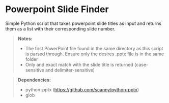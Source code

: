 # Powerpoint Slide Finder

Simple Python script that takes powerpoint slide titles as input and returns them as a list with their corresponding slide number.

>**Notes:**
> - The first PowerPoint file found in the same directory as this script is parsed through. Ensure only the desires .pptx file is in the same folder
> - Only and exact match with the slide title is returned (case-sensitive and delimiter-sensitive)

>**Dependencies:**
> - python-pptx (https://github.com/scanny/python-pptx)
> - glob